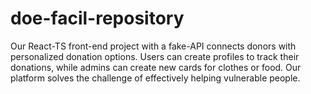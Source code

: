 # doe-facil-repository
Our React-TS front-end project with a fake-API connects donors with personalized donation options. Users can create profiles to track their donations, while admins can create new cards for clothes or food. Our platform solves the challenge of effectively helping vulnerable people.
